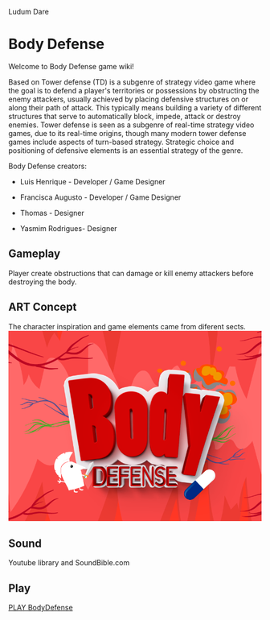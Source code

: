 Ludum Dare

# Body Defense


Welcome to Body Defense game wiki!

Based on Tower defense (TD) is a subgenre of strategy video game where the goal is to defend a player's territories or possessions by obstructing the enemy attackers, usually achieved by placing defensive structures on or along their path of attack. This typically means building a variety of different structures that serve to automatically block, impede, attack or destroy enemies. Tower defense is seen as a subgenre of real-time strategy video games, due to its real-time origins, though many modern tower defense games include aspects of turn-based strategy. Strategic choice and positioning of defensive elements is an essential strategy of the genre.

Body Defense creators:

* Luis Henrique - Developer / Game Designer

* Francisca Augusto - Developer / Game Designer

* Thomas - Designer

* Yasmim Rodrigues- Designer

## Gameplay

Player create obstructions that can damage or kill enemy attackers before destroying the body.


## ART Concept

The character inspiration and game elements came from diferent sects.  
![BodyDefense](https://raw.githubusercontent.com/xsery/bodydefense.github.io/master/bannerbody.png)

## Sound
	
Youtube library and SoundBible.com

## Play

[PLAY BodyDefense](source/)
